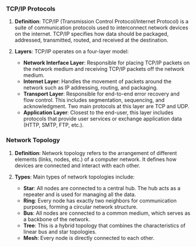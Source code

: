 ### TCP/IP Protocols

1. **Definition**: TCP/IP (Transmission Control Protocol/Internet Protocol) is a suite of communication protocols used to interconnect network devices on the internet. TCP/IP specifies how data should be packaged, addressed, transmitted, routed, and received at the destination.
    
2. **Layers**: TCP/IP operates on a four-layer model:
    
    - **Network Interface Layer**: Responsible for placing TCP/IP packets on the network medium and receiving TCP/IP packets off the network medium.
    - **Internet Layer**: Handles the movement of packets around the network such as IP addressing, routing, and packaging.
    - **Transport Layer**: Responsible for end-to-end error recovery and flow control. This includes segmentation, sequencing, and acknowledgment. Two main protocols at this layer are TCP and UDP.
    - **Application Layer**: Closest to the end-user, this layer includes protocols that provide user services or exchange application data (HTTP, SMTP, FTP, etc.).

### Network Topology

1. **Definition**: Network topology refers to the arrangement of different elements (links, nodes, etc.) of a computer network. It defines how devices are connected and interact with each other.
    
2. **Types**: Main types of network topologies include:
    
    - **Star**: All nodes are connected to a central hub. The hub acts as a repeater and is used for managing all the data.
    - **Ring**: Every node has exactly two neighbors for communication purposes, forming a circular network structure.
    - **Bus**: All nodes are connected to a common medium, which serves as a backbone of the network.
    - **Tree**: This is a hybrid topology that combines the characteristics of linear bus and star topologies.
    - **Mesh**: Every node is directly connected to each other.